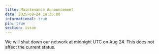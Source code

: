 ```yaml
---
title: Maintenance Announcement 
date: 2025-08-24 10:35:00 
informational: true
pin: true 
section: issue
---
```


We will shut down our network at midnight UTC on Aug 24. This does not affect the current status.

